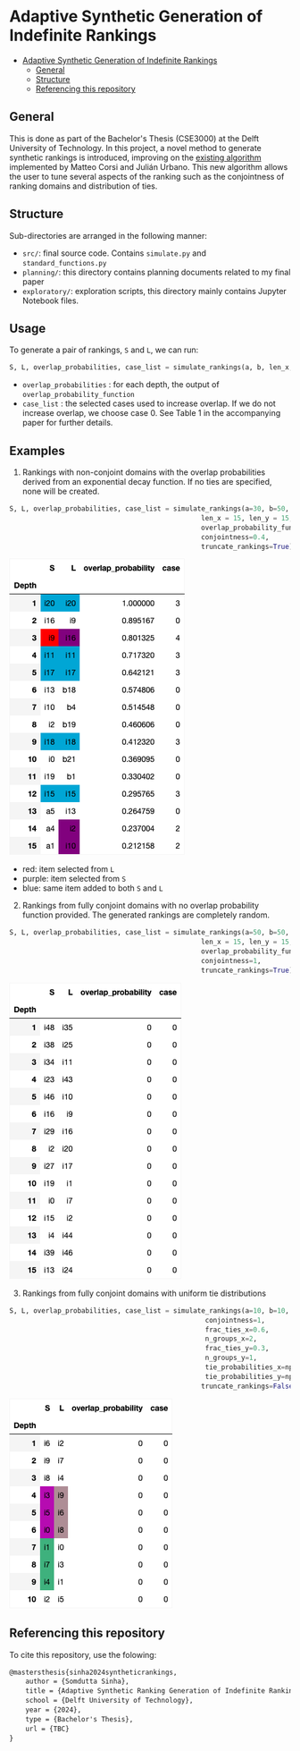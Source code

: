 # Adaptive Synthetic Generation of Indefinite Rankings

<!--toc:start-->

- [Adaptive Synthetic Generation of Indefinite Rankings](#adaptive-synthetic-generation-of-indefinite-rankings)
  - [General](#general)
  - [Structure](#structure)
  - [Referencing this repository](#referencing-this-repository)
  <!--toc:end-->

## General

This is done as part of the Bachelor's Thesis (CSE3000) at the Delft University
of Technology. In this project, a novel method to generate synthetic rankings
is introduced, improving on the
[existing algorithm](https://github.com/julian-urbano/sigir2024-rbo)
implemented by Matteo Corsi and Julián Urbano. This new algorithm allows the
user to tune several aspects of the ranking such as the conjointness of ranking
domains and distribution of ties.

## Structure

Sub-directories are arranged in the following manner:

- `src/`: final source code. Contains `simulate.py` and `standard_functions.py`
- `planning/`: this directory contains planning documents related to my final paper
- `exploratory/`: exploration scripts, this directory mainly contains Jupyter
  Notebook files.

## Usage

To generate a pair of rankings, `S` and `L`, we can run:

```Python
S, L, overlap_probabilities, case_list = simulate_rankings(a, b, len_x, len_y, overlap_probability_function)
```

- `overlap_probabilities` : for each depth, the output of `overlap_probability_function`
- `case_list` : the selected cases used to increase overlap. If we do not
  increase overlap, we choose case 0. See Table 1 in the accompanying paper for
  further details.

## Examples

1. Rankings with non-conjoint domains with the overlap probabilities derived
   from an exponential decay function. If no ties are specified, none will be
   created.

```Python
S, L, overlap_probabilities, case_list = simulate_rankings(a=30, b=50,
                                                len_x = 15, len_y = 15,
                                                overlap_probability_function=exponential_decay(theta=1),
                                                conjointness=0.4,
                                                truncate_rankings=True)
```

![A pair of rankings with an exponential decay overlap function](exploratory/exp_decay_rankings.png)

- red: item selected from `L`
- purple: item selected from `S`
- blue: same item added to both `S` and `L`

2. Rankings from fully conjoint domains with no overlap probability function
   provided. The generated rankings are completely random.

```Python
S, L, overlap_probabilities, case_list = simulate_rankings(a=50, b=50,
                                                len_x = 15, len_y = 15, 
                                                overlap_probability_function=zero(),
                                                conjointness=1,
                                                truncate_rankings=True)
```

![A pair of rankings with an no overlap function](exploratory/no_overlap_function_rankings.png)

3. Rankings from fully conjoint domains with uniform tie distributions

```Python
S, L, overlap_probabilities, case_list = simulate_rankings(a=10, b=10, len_x = 0, len_y = 0,
                                                 conjointness=1,
                                                 frac_ties_x=0.6,
                                                 n_groups_x=2,
                                                 frac_ties_y=0.3,
                                                 n_groups_y=1,
                                                 tie_probabilities_x=np.ones(10)/10,
                                                 tie_probabilities_y=np.ones(10)/10,
                                                truncate_rankings=False)
```
![A pair of rankings with ties](exploratory/uniform_ties_rankings.png)

## Referencing this repository

To cite this repository, use the folowing:

```LaTex
@mastersthesis{sinha2024syntheticrankings,
    author = {Somdutta Sinha},
    title = {Adaptive Synthetic Ranking Generation of Indefinite Rankings},
    school = {Delft University of Technology},
    year = {2024},
    type = {Bachelor's Thesis},
    url = {TBC}
}
```
